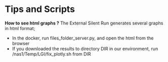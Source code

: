 # Tips and Scripts

**How to see html graphs ?**
The External Silent Run generates several graphs in html format;

- In the docker, run files_folder_server.py, and open the html from the browser
- If you downloaded the results to directory DIR in our environment, run /nas1/Temp/LGI/fix_plotly.sh from DIR
 
